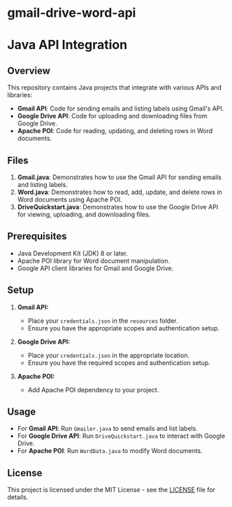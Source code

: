 # gmail-drive-word-api
# Java API Integration

## Overview
This repository contains Java projects that integrate with various APIs and libraries:
- **Gmail API**: Code for sending emails and listing labels using Gmail's API.
- **Google Drive API**: Code for uploading and downloading files from Google Drive.
- **Apache POI**: Code for reading, updating, and deleting rows in Word documents.

## Files
1. **Gmail.java**: Demonstrates how to use the Gmail API for sending emails and listing labels.
2. **Word.java**: Demonstrates how to read, add, update, and delete rows in Word documents using Apache POI.
3. **DriveQuickstart.java**: Demonstrates how to use the Google Drive API for viewing, uploading, and downloading files.

## Prerequisites
- Java Development Kit (JDK) 8 or later.
- Apache POI library for Word document manipulation.
- Google API client libraries for Gmail and Google Drive.

## Setup
1. **Gmail API:**
   - Place your `credentials.json` in the `resources` folder.
   - Ensure you have the appropriate scopes and authentication setup.

2. **Google Drive API:**
   - Place your `credentials.json` in the appropriate location.
   - Ensure you have the required scopes and authentication setup.

3. **Apache POI:**
   - Add Apache POI dependency to your project.

## Usage
- For **Gmail API**: Run `Gmailer.java` to send emails and list labels.
- For **Google Drive API**: Run `DriveQuickstart.java` to interact with Google Drive.
- For **Apache POI**: Run `WordData.java` to modify Word documents.

## License
This project is licensed under the MIT License - see the [LICENSE](LICENSE) file for details.

